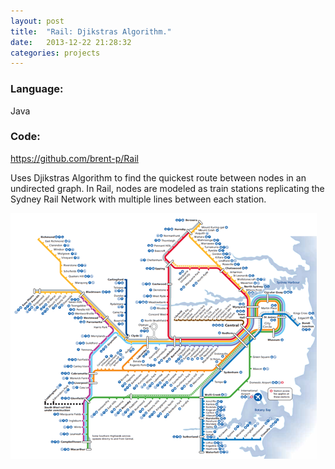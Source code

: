 ```yaml
---
layout: post
title:  "Rail: Djikstras Algorithm."
date:   2013-12-22 21:28:32
categories: projects
---
```


<div>
<h3 class="inline">Language:</h3> 
<p class="inline">Java </p>
<h3 class="inline">Code:</h3>
<a class="inline" href="https://github.com/brent-p/DiamondRun"> https://github.com/brent-p/Rail</a>
<p clas="inline"> Uses Djikstras Algorithm to find the quickest route between nodes in an undirected graph. In Rail, nodes are modeled as train stations replicating the Sydney Rail Network with multiple lines between each station.</p>
<img src="/assets/SydneyMap.png" />
</div>
